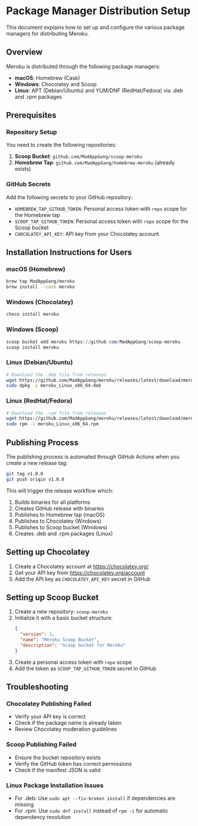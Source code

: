 # Package Manager Distribution Setup

This document explains how to set up and configure the various package managers for distributing Meroku.

## Overview

Meroku is distributed through the following package managers:
- **macOS**: Homebrew (Cask)
- **Windows**: Chocolatey and Scoop
- **Linux**: APT (Debian/Ubuntu) and YUM/DNF (RedHat/Fedora) via .deb and .rpm packages

## Prerequisites

### Repository Setup

You need to create the following repositories:
1. **Scoop Bucket**: `github.com/MadAppGang/scoop-meroku`
2. **Homebrew Tap**: `github.com/MadAppGang/homebrew-meroku` (already exists)

### GitHub Secrets

Add the following secrets to your GitHub repository:
- `HOMEBREW_TAP_GITHUB_TOKEN`: Personal access token with `repo` scope for the Homebrew tap
- `SCOOP_TAP_GITHUB_TOKEN`: Personal access token with `repo` scope for the Scoop bucket
- `CHOCOLATEY_API_KEY`: API key from your Chocolatey account

## Installation Instructions for Users

### macOS (Homebrew)
```bash
brew tap MadAppGang/meroku
brew install --cask meroku
```

### Windows (Chocolatey)
```powershell
choco install meroku
```

### Windows (Scoop)
```powershell
scoop bucket add meroku https://github.com/MadAppGang/scoop-meroku
scoop install meroku
```

### Linux (Debian/Ubuntu)
```bash
# Download the .deb file from releases
wget https://github.com/MadAppGang/meroku/releases/latest/download/meroku_Linux_x86_64.deb
sudo dpkg -i meroku_Linux_x86_64.deb
```

### Linux (RedHat/Fedora)
```bash
# Download the .rpm file from releases
wget https://github.com/MadAppGang/meroku/releases/latest/download/meroku_Linux_x86_64.rpm
sudo rpm -i meroku_Linux_x86_64.rpm
```

## Publishing Process

The publishing process is automated through GitHub Actions when you create a new release tag:

```bash
git tag v1.0.0
git push origin v1.0.0
```

This will trigger the release workflow which:
1. Builds binaries for all platforms
2. Creates GitHub release with binaries
3. Publishes to Homebrew tap (macOS)
4. Publishes to Chocolatey (Windows)
5. Publishes to Scoop bucket (Windows)
6. Creates .deb and .rpm packages (Linux)

## Setting up Chocolatey

1. Create a Chocolatey account at https://chocolatey.org/
2. Get your API key from https://chocolatey.org/account
3. Add the API key as `CHOCOLATEY_API_KEY` secret in GitHub

## Setting up Scoop Bucket

1. Create a new repository: `scoop-meroku`
2. Initialize it with a basic bucket structure:
   ```json
   {
     "version": 1,
     "name": "Meroku Scoop Bucket",
     "description": "Scoop bucket for Meroku"
   }
   ```
3. Create a personal access token with `repo` scope
4. Add the token as `SCOOP_TAP_GITHUB_TOKEN` secret in GitHub

## Troubleshooting

### Chocolatey Publishing Failed
- Verify your API key is correct
- Check if the package name is already taken
- Review Chocolatey moderation guidelines

### Scoop Publishing Failed
- Ensure the bucket repository exists
- Verify the GitHub token has correct permissions
- Check if the manifest JSON is valid

### Linux Package Installation Issues
- For .deb: Use `sudo apt --fix-broken install` if dependencies are missing
- For .rpm: Use `sudo dnf install` instead of `rpm -i` for automatic dependency resolution